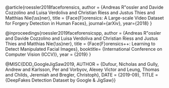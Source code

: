 @article{roessler2018faceforensics, author = {Andreas R\"ossler and Davide Cozzolino and Luisa Verdoliva and Christian Riess and Justus Thies and Matthias Nie{\ss}ner}, title = {Face{F}orensics: A Large-scale Video Dataset for Forgery Detection in Human Faces}, journal={arXiv}, year={2018} }

@inproceedings{roessler2019faceforensicspp, author = {Andreas R\"ossler and Davide Cozzolino and Luisa Verdoliva and Christian Riess and Justus Thies and Matthias Nie{\ss}ner}, title = {Face{F}orensics++: Learning to Detect Manipulated Facial Images}, booktitle= {International Conference on Computer Vision (ICCV)}, year = {2019} }

@MISC{DDD_GoogleJigSaw2019, AUTHOR = {Dufour, Nicholas and Gully, Andrew and Karlsson, Per and Vorbyov, Alexey Victor and Leung, Thomas and Childs, Jeremiah and Bregler, Christoph}, DATE = {2019-09}, TITLE = {DeepFakes Detection Dataset by Google & JigSaw}}
